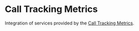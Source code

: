 # Call Tracking Metrics

Integration of services provided by the [Call Tracking Metrics][1].

[1]: http://calltrackingmetrics.com
